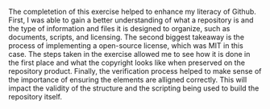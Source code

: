 The completetion of this exercise helped to enhance my literacy of Github.
First, I was able to gain a better understanding of what a repository is and
the type of information and files it is designed to organize, such as documents,
scripts, and licensing. The second biggest takeaway is the process of implementing
a open-source license, which was MIT in this case. The steps taken in the
exercise allowed me to see how it is done in the first place and what the 
copyright looks like when preserved on the repository product. Finally,
the verification process helped to make sense of the importance of 
ensuring the elements are alligned correctly. This will impact the validity of
the structure and the scripting being used to build the repository itself. 
